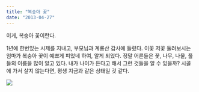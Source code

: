 ```yaml
---
title: "복숭아 꽃"
date: "2013-04-27"
---
```


이게, 복숭아 꽃이란다.

1년에 한번있는 시제를 지내고, 부모님과 계룡산 갑사에 들렀다. 이꽃 저꽃 둘러보시는 엄마가 복숭아 꽃이 예쁘게 피었네 하여, 알게 되었다. 정말 어른들은 꽃, 나무, 나물, 풀들의 이름을 많이 알고 있다. 내가 나이가 든다고 해서 그런 것들을 알 수 있을까? 시골에 가서 살지 않는다면, 평생 지금과 같은 상태일 것 같다.

![](../photo/2013-04-27-복숭아_꽃.jpg)